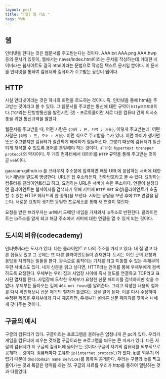 ```yaml
---
layout: post
title: “[웹] 웹 기초 "
tags: Web
---
```


## 웹
인터넷을 한다는 것은 웹문서를 주고받는다는 것이다. AAA.txt AAA.png AAA.hwp 등의 문서가 있듯이, 웹에서는 naver/index.html이라는 문서를 작성하는데 거대한 네이버라는 웹사이트도 결국 html이라는 문법으로 작성된 텍스트 문서일 뿐이다. 이 문서를 인터넷을 통하여 컴퓨터와 컴퓨터가 주고받는 공간이 웹이다.

## HTTP
사실 인터넷이라는 것은 하나의 화면을 로드하는 것이다. 즉, 인터넷을 통해 html을 주고받는 것이라고 볼 수 있다. 그 웹문서를 주고받는 통신에 대한 규약이 `http프로토콜`이다.(`TCP`라는 단방향통신을 발전시킨 것) - 프로토콜이란 서로 다른 컴퓨터 간의 의사소통을 위한 통신규약을 말한다.

웹문서를 주고받을 때, 어떤 사람은 `{이름 : 핀, 지역 : 서울}`, 이렇게 주고받는데, 어떤 사람은 `{성함 : 핀, 주소 : 서울}`. 이런 식으로 주고받을 수가 있다. 이런 차이가 생기면 뜻은 주고받지만 컴퓨터가 일관되게 해석하기 힘들어진다. 그렇기 때문에 컴퓨터가 일관되게 해석할 수 있도록 용어를 통일해야 하는 것이다. 
`HTTP`는 `hypertext transper protocol`의 약자이다. 두 개의 컴퓨터에서 데이터를 `HTTP` 규약을 통해 주고받는 것이 곧 `web`이다.

gaaraam.github.io 를 브라우저 주소창에 입력하면 해당 URL에 응답하는 서버에 대한 `TCP` 채널을 열도록 명령한다. URL은 집 주소라든지, 전화번호라고 볼 수 있다.
요청하는 컴퓨터를 클라이언트라고 하고, 요청하는 URL은 서버에 속한 주소이다. 연결이 설정되면 클라이언트는 웹페이지를 검색하기 위해 서버에 `HTTP GET` 요청(클라이언트가 호출할 수 있는 HTTP 메서드의 한 종류)을 보낸다. 서버는 응답을 보낸 후에 `TCP` 연결을 닫는다. 새로운 요청이 생기면 동일한 프로세스를 통해 새 연결이 열린다. 

요청을 받은 브라우저는 url에서 도메인 네임을 가져와서 ip주소로 반환한다. 클라이언트는 ip주소를 알게 되고 해당 주소에서 서버에 대한 연결을 열 수 있게 되는 것이다.

## 도시의 비유(codecademy)

인터넷이라는 도시가 있다. 나는 클라이언트고 나의 주소를 가지고 있다. 내 집 말고 다른 집들도 있고 그 곳에는 또 다른 클라이언트들이 존재한다. 도시는 이런 곳의 요청과 응답을 처리하는 일들을 한다. 광속으로 움직이는 기차를 타고 이동할 수 있는 우체부의 우편 서비스도 있다. 내가 신문을 읽고 싶다면, HTTP라는 언어를 통해 우체부에게 검색하도록 요청한다. 우체부는 우리 집과 사업장 사이에 즉시 철도를 연결하고 TCP라고 표시된 열차를 탄다.
사업장에 도착한 우체부가 요청한 신문 페이지를 검색하지만 찾을 수 없다. 우체부는 돌아오는 길에 `404 not found`를 알려준다. 그리고 작성한 내용의 철자를 다시 확인해보니 신문 제목의 철자가 틀렸다는 것을 알게 된다. 이를 다시 수정하여 수정된 제목을 우체부에게 다시 제공하면, 우체부가 올바른 신문 페이지를 찾아서 나에게 갖다주는 것이다.

## 구글의 예시
구글의 컴퓨터가 있다. 구글이라는 프로그램을 올려놓은 엄청나게 큰 pc가 있다. 우리가 게임을 컴퓨터에 띄우는 것처럼 구글이라는 프로그램을 띄우는 큰 피씨가 있다. 다른 사람의 컴퓨터가 저 구글의 컴퓨터에 들어오는 것이다.구글이 자기의 컴퓨터를 외부적으로 공개하는 것이다. 컴퓨터마다 고유한 `ip(internet protocol)`가 있다. ip를 외우기 어렵기 때문에 `dns(domain name service)`를 통하여 공개한다. 우리는 구글의 ip를 찍고 들어가는 것과 똑같은 행위를 하는 것. 구글의 자료를 우리가 http를 통하여 열람하는 것과 다름없다.
